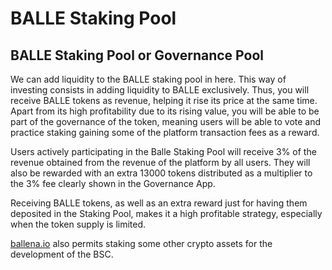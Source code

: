 # BALLE Staking Pool

## BALLE Staking Pool or Governance Pool

We can add liquidity to the BALLE staking pool in here. This way of investing consists in adding liquidity to BALLE exclusively. Thus, you will receive BALLE tokens as revenue, helping it rise its price at the same time. Apart from its high profitability due to its rising value, you will be able to be part of the governance of the token, meaning users will be able to vote and practice staking gaining some of the platform transaction fees as a reward.

Users actively participating in the Balle Staking Pool will receive 3% of the revenue obtained from the revenue of the platform by all users. They will also be rewarded with an extra 13000 tokens distributed as a multiplier to the 3% fee clearly shown in the Governance App.

Receiving BALLE tokens, as well as an extra reward just for having them deposited in the Staking Pool, makes it a high profitable strategy, especially when the token supply is limited.

[ballena.io](https://ballena.io/) also permits staking some other crypto assets for the development of the BSC.

